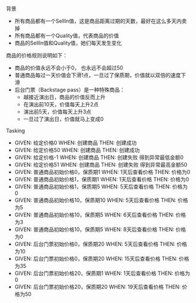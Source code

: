 背景
- 所有商品都有一个SellIn值，这是商品距离过期的天数，最好在这么多天内卖掉
- 所有商品都有一个Quality值，代表商品的价值
- 商品的SellIn值和Quality值，她们每天发生变化

商品的价格规则说明如下：
- 商品的价值永远不会小于0， 也永远不会超过50
- 普通商品每过一天价值会下滑1点，一旦过了保质期，价值就以双倍的速度下滑
- 后台门票（Backstage pass）是一种特殊商品：
    - 越接近演出日，商品的价值反而上升
    - 在演出前10天，价值每天上升2点
    - 演出前5天，价值每天上升3点
    - 一旦过了演出日，价值就马上变成0
    
Tasking
- GIVEN: 给定价格0 WHEN: 创建商品 THEN: 创建成功
- GIVEN: 给定价格50 WHEN: 创建商品 THEN: 创建成功
- GIVEN: 给定价格-1 WHEN: 创建商品 THEN: 创建失败 得到异常最低金额0
- GIVEN: 给定价格51 WHEN: 创建商品 THEN: 创建失败 得到异常最高金额50
- GIVEN: 普通商品初始价格0，保质期1 WHEN: 1天后查看价格 THEN: 价格为0
- GIVEN: 普通商品初始价格1，保质期1 WHEN: 1天后查看价格 THEN: 价格为0
- GIVEN: 普通商品初始价格1，保质期5 WHEN: 5天后查看价格 THEN: 价格为0
- GIVEN: 普通商品初始价格10，保质期10 WHEN: 5天后查看价格 THEN: 价格为5
- GIVEN: 普通商品初始价格10，保质期5 WHEN: 6天后查看价格 THEN: 价格为3
- GIVEN: 普通商品初始价格10，保质期5 WHEN: 8天后查看价格 THEN: 价格为0
- GIVEN: 后台门票初始价格0，保质期20 WHEN: 5天后查看价格 THEN: 价格为10
- GIVEN: 后台门票初始价格0，保质期20 WHEN: 15天后查看价格 THEN: 价格为35
- GIVEN: 后台门票初始价格20，保质期1 WHEN: 1天后查看价格 THEN: 价格为0
- GIVEN: 后台门票初始价格20，保质期20 WHEN: 19天后查看价格 THEN: 价格为50
